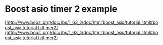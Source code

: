 # Boost asio timer 2 example
[http://www.boost.org/doc/libs/1_63_0/doc/html/boost_asio/tutorial.html#boost_asio.tutorial.tuttimer2](http://www.boost.org/doc/libs/1_63_0/doc/html/boost_asio/tutorial.html#boost_asio.tutorial.tuttimer2)
